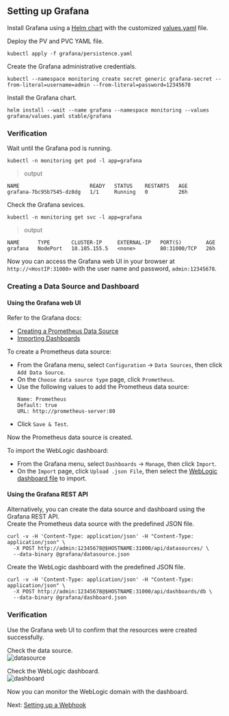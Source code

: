 ## Setting up Grafana
Install Grafana using a [Helm chart](https://github.com/helm/charts/tree/master/stable/grafana) with the customized [values.yaml](../grafana/values.yaml) file.

Deploy the PV and PVC YAML file.
```
kubectl apply -f grafana/persistence.yaml
```
Create the Grafana administrative credentials.
```
kubectl --namespace monitoring create secret generic grafana-secret --from-literal=username=admin --from-literal=password=12345678
```
Install the Grafana chart.
```
helm install --wait --name grafana --namespace monitoring --values grafana/values.yaml stable/grafana
```
### Verification
Wait until the Grafana pod is running.
```
kubectl -n monitoring get pod -l app=grafana
```
> output
```
NAME                       READY   STATUS    RESTARTS   AGE
grafana-7bc95b7545-dz8dg   1/1     Running   0          26h
```
Check the Grafana sevices.
```
kubectl -n monitoring get svc -l app=grafana
```
> output
```
NAME      TYPE       CLUSTER-IP     EXTERNAL-IP   PORT(S)        AGE
grafana   NodePort   10.105.155.5   <none>        80:31000/TCP   26h
```
Now you can access the Grafana web UI in your browser at `http://<HostIP:31000>` with the user name and password, `admin:12345678`.

### Creating a Data Source and Dashboard
#### Using the Grafana web UI
Refer to the Grafana docs:
- [Creating a Prometheus Data Source](https://grafana.com/docs/features/datasources/prometheus/)
- [Importing Dashboards](https://grafana.com/docs/reference/export_import/)  

To create a Prometheus data source:
- From the Grafana menu, select `Configuration` -> `Data Sources`, then click `Add Data Source`.
- On the `Choose data source type` page, click `Prometheus`.
- Use the following values to add the Prometheus data source:
  ```
  Name: Prometheus
  Default: true
  URL: http://prometheus-server:80
  ```
- Click `Save & Test`.

Now the Prometheus data source is created.  

To import the WebLogic dashboard:
- From the Grafana menu, select `Dashboards` -> `Manage`, then click `Import`.
- On the `Import` page, click `Upload .json File`, then select the [WebLogic dashboard file](../dashboard/weblogic_dashboard.json) to import.

#### Using the Grafana REST API
Alternatively, you can create the data source and dashboard using the Grafana REST API.  
Create the Prometheus data source with the predefined JSON file.
```
curl -v -H 'Content-Type: application/json' -H "Content-Type: application/json" \
  -X POST http://admin:12345678@$HOSTNAME:31000/api/datasources/ \
  --data-binary @grafana/datasource.json
```
Create the WebLogic dashboard with the predefined JSON file.
```
curl -v -H 'Content-Type: application/json' -H "Content-Type: application/json" \
  -X POST http://admin:12345678@$HOSTNAME:31000/api/dashboards/db \
  --data-binary @grafana/dashboard.json
```
### Verification
Use the Grafana web UI to confirm that the resources were created successfully.

Check the data source.  
![datasource](images/datasource.png)  

Check the WebLogic dashboard.  
![dashboard](images/weblogicDashboard.png)

Now you can monitor the WebLogic domain with the dashboard.

Next: [Setting up a Webhook](07-webhook.md)
